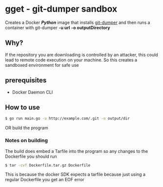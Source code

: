 # gget - git-dumper sandbox
Creates a Docker ***Python*** image that installs [git-dumper](https://github.com/arthaud/git-dumper) and then runs a container with git-dumper **-u url** **-o outputDirectory**

## Why?
If the repository you are downloading is controlled by an attacker, this could lead to remote code execution on your machine.
So this creates a sandboxed environment for safe use

## prerequisites

* Docker Daemon CLI

## How to use 
```bash
$ go run main.go -u http://example.com/.git -o output/dir
```
OR build the program


### Notes on building

The build does embed a Tarfile into the program so any changes to the Dockerfile you should run

```bash
$ tar -cvf Dockerfile.tar.gz Dockerfile
```

This is because the docker SDK expects a tarfile because just using a regular Dockerfile you get an EOF error
